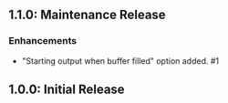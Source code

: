 ## 1.1.0: Maintenance Release

### Enhancements

* "Starting output when buffer filled" option added. #1

## 1.0.0: Initial Release
